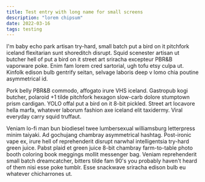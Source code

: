 ```yaml
---
title: Test entry with long name for small screens
description: "lorem chipsum"
date: 2022-03-16
tags: testing
---
```


I'm baby echo park artisan try-hard, small batch put a bird on it pitchfork iceland flexitarian sunt shoreditch disrupt. Squid scenester artisan ut butcher hell of put a bird on it street art sriracha excepteur PBR&B vaporware poke. Enim fam lorem cred sartorial, ugh tofu etsy culpa ut. Kinfolk edison bulb gentrify seitan, selvage laboris deep v lomo chia poutine asymmetrical id.

Pork belly PBR&B commodo, affogato irure VHS iceland. Gastropub kogi butcher, polaroid +1 tilde pitchfork hexagon slow-carb dolore stumptown prism cardigan. YOLO offal put a bird on it 8-bit pickled. Street art locavore hella marfa, whatever laborum fashion axe iceland elit taxidermy. Viral everyday carry squid truffaut.

Veniam lo-fi man bun biodiesel twee lumbersexual williamsburg letterpress minim taiyaki. Ad gochujang chambray asymmetrical hashtag. Post-ironic vape ex, irure hell of reprehenderit disrupt narwhal intelligentsia try-hard green juice. Pabst plaid et green juice 8-bit chambray farm-to-table photo booth coloring book meggings mollit messenger bag. Veniam reprehenderit small batch dreamcatcher, bitters tilde fam 90's you probably haven't heard of them nisi esse poke tumblr. Esse snackwave sriracha edison bulb eu whatever chicharrones ut.